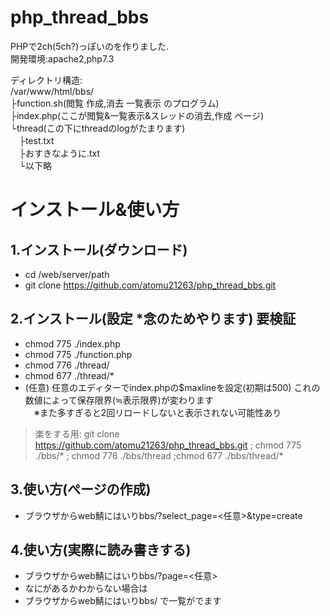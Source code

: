 # php_thread_bbs

PHPで2ch(5ch?)っぽいのを作りました.  
開発環境:apache2,php7.3

ディレクトリ構造:  
/var/www/html/bbs/  
├function.sh(閲覧 作成,消去 一覧表示 のプログラム)  
├index.php(ここが閲覧&一覧表示&スレッドの消去,作成 ページ)  
└thread(この下にthreadのlogがたまります)  
　├test.txt  
　├おすきなように.txt  
　└以下略 
# インストール&使い方  
## 1.インストール(ダウンロード)  
 * cd /web/server/path  
 * git clone https://github.com/atomu21263/php_thread_bbs.git  
## 2.インストール(設定 *念のためやります) 要検証  
 * chmod 775 ./index.php  
 * chmod 775 ./function.php  
 * chmod 776 ./thread/  
 * chmod 677 ./thread/*
 * (任意) 任意のエディターでindex.phpの$maxlineを設定(初期は500) これの数値によって保存限界(≒表示限界)が変わります  
　※また多すぎると2回リロードしないと表示されない可能性あり  
  > 楽をする用: git clone https://github.com/atomu21263/php_thread_bbs.git ; chmod 775 ./bbs/* ; chmod 776 ./bbs/thread ;chmod 677 ./bbs/thread/*  
## 3.使い方(ぺージの作成)  
 * ブラウザからweb鯖にはいりbbs/?select_page=<任意>&type=create  
## 4.使い方(実際に読み書きする)  
 * ブラウザからweb鯖にはいりbbs/?page=<任意>  
 * なにがあるかわからない場合は  
 * ブラウザからweb鯖にはいりbbs/ で一覧がでます
